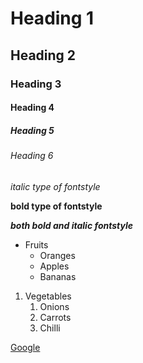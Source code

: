  # Heading 1
 ## Heading 2
 ### Heading 3
 #### Heading 4
 ##### Heading 5
 ###### Heading 6
*italic type of fontstyle*

**bold type of fontstyle**

***both bold and italic fontstyle***

* Fruits
  * Oranges
  * Apples
  * Bananas
1. Vegetables
    1. Onions
    2. Carrots
    3. Chilli 
 
[Google](https://www.google.com/)
